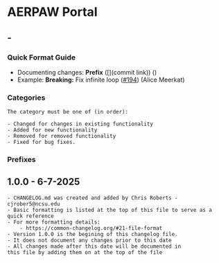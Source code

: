 # AERPAW Portal 
## <Version> - <Date>
### <Category> Quick Format Guide
- Documenting changes: **Prefix** <change> ([<commit number>](commit link)) (<commit owner>)
- Example: **Breaking:** Fix infinite loop ([#194](https://github.com/owner/name/issues/194)) (Alice Meerkat)

### Categories
    The category must be one of (in order):

    - Changed for changes in existing functionality
    - Added for new functionality
    - Removed for removed functionality
    - Fixed for bug fixes.

### Prefixes



## 1.0.0 - 6-7-2025
    - CHANGELOG.md was created and added by Chris Roberts - cjrober5@ncsu.edu
    - Basic formatting is listed at the top of this file to serve as a quick reference 
    - For more formatting details:
        - https://common-changelog.org/#21-file-format
    - Version 1.0.0 is the begining of this changelog file.
    - It does not document any changes prior to this date
    - All changes made after this date will be documented in 
    this file by adding them on at the top of the file


